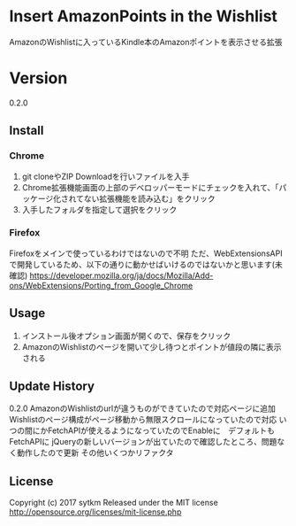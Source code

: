 # Insert AmazonPoints in the Wishlist

AmazonのWishlistに入っているKindle本のAmazonポイントを表示させる拡張

# Version
0.2.0

## Install
### Chrome
1. git cloneやZIP Downloadを行いファイルを入手
1. Chrome拡張機能画面の上部のデベロッパーモードにチェックを入れて、「パッケージ化されてない拡張機能を読み込む」をクリック
1. 入手したフォルダを指定して選択をクリック

### Firefox
Firefoxをメインで使っているわけではないので不明
ただ、WebExtensionsAPIで開発しているため、以下の通りに動かせばいけるのではないかと思います(未確認)
https://developer.mozilla.org/ja/docs/Mozilla/Add-ons/WebExtensions/Porting_from_Google_Chrome

## Usage
1. インストール後オプション画面が開くので、保存をクリック
1. AmazonのWishlistのページを開いて少し待つとポイントが値段の隣に表示される

## Update History
0.2.0
AmazonのWishlistのurlが違うものができていたので対応ページに追加
Wishlistのページ構成がページ移動から無限スクロールになっていたので対応
いつの間にかFetchAPIが使えるようになっていたのでEnableに　デフォルトもFetchAPIに
jQueryの新しいバージョンが出ていたので確認したところ、問題なく動作したので更新
その他いくつかリファクタ

## License
Copyright (c) 2017 sytkm
Released under the MIT license
http://opensource.org/licenses/mit-license.php
